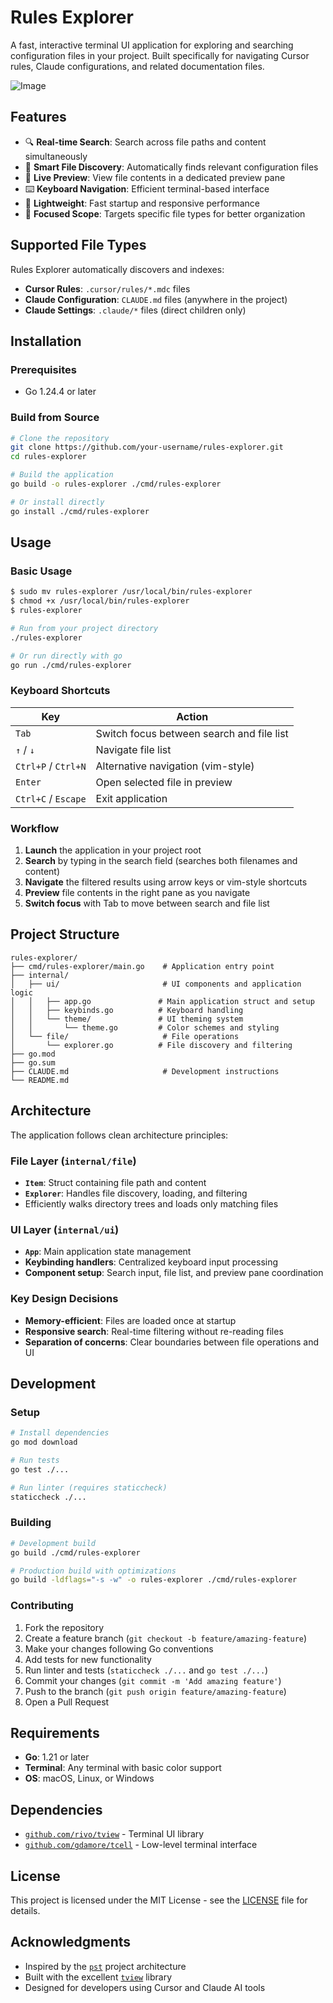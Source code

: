 # Rules Explorer

A fast, interactive terminal UI application for exploring and searching configuration files in your project. Built specifically for navigating Cursor rules, Claude configurations, and related documentation files.

![Image](https://github.com/user-attachments/assets/42475bb0-1ab6-4043-952b-c494d40997a6)

## Features

- 🔍 **Real-time Search**: Search across file paths and content simultaneously
- 📁 **Smart File Discovery**: Automatically finds relevant configuration files
- 👀 **Live Preview**: View file contents in a dedicated preview pane
- ⌨️ **Keyboard Navigation**: Efficient terminal-based interface
- 🚀 **Lightweight**: Fast startup and responsive performance
- 🎯 **Focused Scope**: Targets specific file types for better organization

## Supported File Types

Rules Explorer automatically discovers and indexes:

- **Cursor Rules**: `.cursor/rules/*.mdc` files
- **Claude Configuration**: `CLAUDE.md` files (anywhere in the project)
- **Claude Settings**: `.claude/*` files (direct children only)

## Installation

### Prerequisites

- Go 1.24.4 or later

### Build from Source

```bash
# Clone the repository
git clone https://github.com/your-username/rules-explorer.git
cd rules-explorer

# Build the application
go build -o rules-explorer ./cmd/rules-explorer

# Or install directly
go install ./cmd/rules-explorer
```

## Usage

### Basic Usage

```bash
$ sudo mv rules-explorer /usr/local/bin/rules-explorer
$ chmod +x /usr/local/bin/rules-explorer
$ rules-explorer
```

```bash
# Run from your project directory
./rules-explorer

# Or run directly with go
go run ./cmd/rules-explorer
```

### Keyboard Shortcuts

| Key | Action |
|-----|--------|
| `Tab` | Switch focus between search and file list |
| `↑` / `↓` | Navigate file list |
| `Ctrl+P` / `Ctrl+N` | Alternative navigation (vim-style) |
| `Enter` | Open selected file in preview |
| `Ctrl+C` / `Escape` | Exit application |

### Workflow

1. **Launch** the application in your project root
2. **Search** by typing in the search field (searches both filenames and content)
3. **Navigate** the filtered results using arrow keys or vim-style shortcuts  
4. **Preview** file contents in the right pane as you navigate
5. **Switch focus** with Tab to move between search and file list

## Project Structure

```
rules-explorer/
├── cmd/rules-explorer/main.go    # Application entry point
├── internal/
│   ├── ui/                       # UI components and application logic
│   │   ├── app.go               # Main application struct and setup
│   │   ├── keybinds.go          # Keyboard handling
│   │   └── theme/               # UI theming system
│   │       └── theme.go         # Color schemes and styling
│   └── file/                     # File operations
│       └── explorer.go          # File discovery and filtering
├── go.mod
├── go.sum
├── CLAUDE.md                     # Development instructions
└── README.md
```

## Architecture

The application follows clean architecture principles:

### File Layer (`internal/file`)
- **`Item`**: Struct containing file path and content
- **`Explorer`**: Handles file discovery, loading, and filtering
- Efficiently walks directory trees and loads only matching files

### UI Layer (`internal/ui`)  
- **`App`**: Main application state management
- **Keybinding handlers**: Centralized keyboard input processing
- **Component setup**: Search input, file list, and preview pane coordination

### Key Design Decisions
- **Memory-efficient**: Files are loaded once at startup
- **Responsive search**: Real-time filtering without re-reading files
- **Separation of concerns**: Clear boundaries between file operations and UI

## Development

### Setup

```bash
# Install dependencies
go mod download

# Run tests
go test ./...

# Run linter (requires staticcheck)
staticcheck ./...
```

### Building

```bash
# Development build
go build ./cmd/rules-explorer

# Production build with optimizations
go build -ldflags="-s -w" -o rules-explorer ./cmd/rules-explorer
```

### Contributing

1. Fork the repository
2. Create a feature branch (`git checkout -b feature/amazing-feature`)
3. Make your changes following Go conventions
4. Add tests for new functionality
5. Run linter and tests (`staticcheck ./...` and `go test ./...`)
6. Commit your changes (`git commit -m 'Add amazing feature'`)
7. Push to the branch (`git push origin feature/amazing-feature`)
8. Open a Pull Request

## Requirements

- **Go**: 1.21 or later
- **Terminal**: Any terminal with basic color support
- **OS**: macOS, Linux, or Windows

## Dependencies

- [`github.com/rivo/tview`](https://github.com/rivo/tview) - Terminal UI library
- [`github.com/gdamore/tcell`](https://github.com/gdamore/tcell) - Low-level terminal interface

## License

This project is licensed under the MIT License - see the [LICENSE](LICENSE) file for details.

## Acknowledgments

- Inspired by the [`pst`](https://github.com/skanehira/pst) project architecture
- Built with the excellent [`tview`](https://github.com/rivo/tview) library
- Designed for developers using Cursor and Claude AI tools
